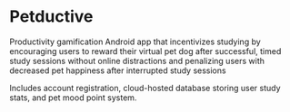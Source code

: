 # Petductive
Productivity gamification Android app that incentivizes studying by encouraging users to reward their virtual pet dog after successful,
timed study sessions without online distractions and penalizing users with decreased pet happiness after interrupted study sessions

Includes account registration, cloud-hosted database storing user study stats, and pet mood point system.
